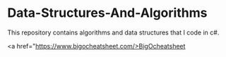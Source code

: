 # Data-Structures-And-Algorithms
This repository contains algorithms and data structures that I code in c#.


<a href="https://www.bigocheatsheet.com/>BigOcheatsheet</a>
